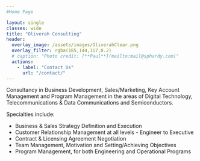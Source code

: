 ```yaml
---
#Home Page

layout: single
classes: wide
title: "Oliverah Consulting"
header:
  overlay_image: /assets/images/OliverahClear.png
  overlay_filter: rgba(185,144,117,0.2)
  # caption: "Photo credit: [**Paul**](mailto:mail@sphardy.com)"
  actions:
    - label: "Contact Us"
      url: "/contact/"
---
```


<style>
  .page__content { font-size: 0.8em;}
</style>

Consultancy in Business Development, Sales/Marketing, Key Account Management and Program Management in the areas of Digital Technology, Telecommunications & Data Communications and Semiconductors.

Specialties include:

- Business & Sales Strategy Definition and Execution
- Customer Relationship Management at all levels - Engineer to Executive
- Contract & Licensing Agreement Negotiation
- Team Management, Motivation and Setting/Achieving Objectives
- Program Management, for both Engineering and Operational Programs

